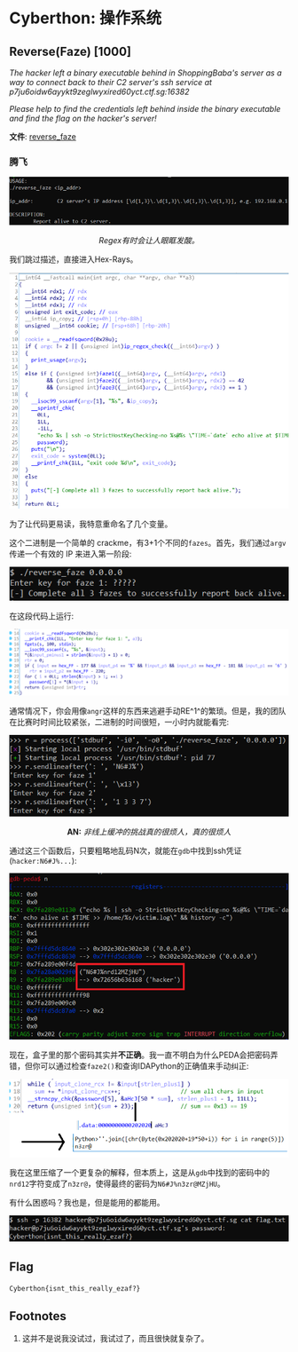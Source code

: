 ﻿# Cyberthon: 操作系统

## Reverse(Faze) [1000]

_The hacker left a binary executable behind in ShoppingBaba's server as a way to connect back to their C2 server's ssh service at p7ju6oidw6ayykt9zeglwyxired60yct.ctf.sg:16382_

_Please help to find the credentials left behind inside the binary executable and find the flag on the hacker's server!_

**文件**: [reverse_faze](https://api.csdc20f.ctf.sg/file?id=ck8zooi6o00p207762gfblm2r&name=reverse_faze)

### 腾飞

![image-20200504182636905](image-20200504182636905.png)

<center><i>Regex有时会让人眼眶发酸。</i></center>

我们跳过描述，直接进入Hex-Rays。

![image-20200504183057176](image-20200504183057176.png)

为了让代码更易读，我特意重命名了几个变量。

这个二进制是一个简单的 crackme，有3+1个不同的`fazes`。首先，我们通过`argv`传递一个有效的 IP 来进入第一阶段:

![image-20200504203843666](image-20200504203843666.png)

在这段代码上运行:

![image-20200504204039890](image-20200504204039890.png)

通常情况下，你会用像`angr`这样的东西来逃避手动RE^1^的繁琐。但是，我的团队在比赛时时间比较紧张，二进制的时间很短，一小时内就能看完:

![image-20200504204338430](image-20200504204338430.png)

<center><b>AN:</b> <i>非线上缓冲的挑战真的很烦人，真的很烦人</i></center>

通过这三个函数后，只要粗略地乱码N次，就能在`gdb`中找到ssh凭证 (`hacker:N6#J%...`):

![image-20200504204921301](image-20200504204921301.png)

现在，盒子里的那个密码其实并**不正确**。我一直不明白为什么PEDA会把密码弄错，但你可以通过检查`faze2()`和查询IDAPython的正确值来手动纠正:

![image-20200504205815633](image-20200504205815633.png)

我在这里压缩了一个更复杂的解释，但本质上，这是从`gdb`中找到的密码中的`nrd12`字符变成了`n3zr@`，使得最终的密码为`N6#J%n3zr@MZjHU`。

有什么困惑吗？我也是，但是能用的都能用。

![image-20200504210402143](image-20200504210402143.png)

## Flag

`Cyberthon{isnt_this_really_ezaf?}`

## Footnotes

1. 这并不是说我没试过，我试过了，而且很快就复杂了。